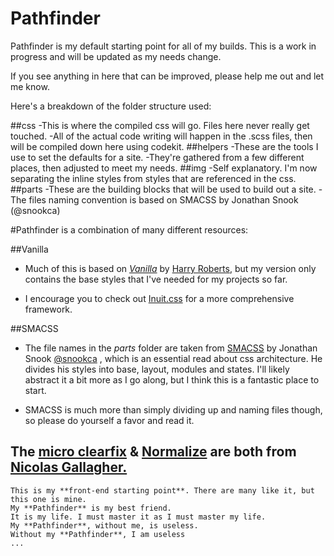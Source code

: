 # Pathfinder

Pathfinder is my default starting point for all of my builds. This is a work in progress and will be updated as my needs change.

If you see anything in here that can be improved, please help me out and let me know. 

Here's a breakdown of the folder structure used:

##css
	-This is where the compiled css will go. Files here never really get touched.
	-All of the actual code writing will happen in the .scss files, then will be compiled down here using codekit.
##helpers
 	-These are the tools I use to set the defaults for a site.
 	-They're gathered from a few different places, then adjusted to meet my needs.
##img
	-Self explanatory. I'm now separating the inline styles from styles that are referenced in the css.
##parts
	-These are the building blocks that will be used to build out a site.
	-The files naming convention is based on SMACSS by Jonathan Snook (@snookca)

#Pathfinder is a combination of many different resources:

##Vanilla
 - Much of this is based on [_Vanilla_](http://github.com/csswizardry/vanilla) by [Harry Roberts](https://github.com/csswizardry), but my version only contains the base styles that I've needed for my projects so far. 
 
 - I encourage you to check out [Inuit.css](https://github.com/csswizardry/inuit.css) for a more comprehensive framework.

##SMACSS
 - The file names in the _parts_ folder are taken from [SMACSS](http://smacss.com/) by Jonathan Snook [@snookca](http:www.twitter.com/snookca) , which is an essential read about css architecture. He divides his styles into base, layout, modules and states. I'll likely abstract it a bit more as I go along, but I think this is a fantastic place to start.

 - SMACSS is much more than simply dividing up and naming files though, so please do yourself a favor and read it.

## The [micro clearfix](http://nicolasgallagher.com/micro-clearfix-hack/) & [Normalize](https://github.com/necolas/normalize.css) are both from [Nicolas Gallagher.](https://github.com/necolas)


	This is my **front-end starting point**. There are many like it, but this one is mine.
	My **Pathfinder** is my best friend.
	It is my life. I must master it as I must master my life.
	My **Pathfinder**, without me, is useless.
	Without my **Pathfinder**, I am useless
	...